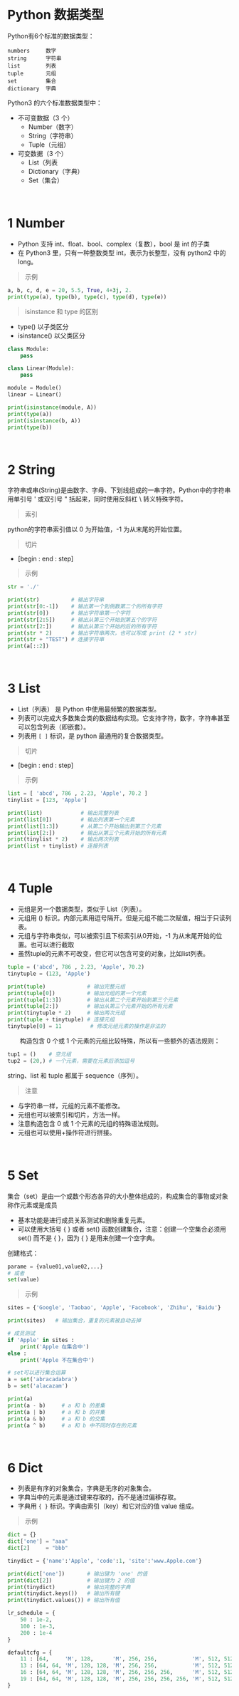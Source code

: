 
&emsp;
# Python 数据类型

Python有6个标准的数据类型：
```
numbers     数字
string      字符串
list        列表
tuple       元组
set         集合
dictionary  字典
```
Python3 的六个标准数据类型中：
- 不可变数据（3 个）
    - Number（数字）
    - String（字符串）
    - Tuple（元组）
- 可变数据（3 个）
    - List（列表
    - Dictionary（字典）
    - Set（集合）


&emsp;
# 1 Number
- Python 支持 int、float、bool、complex（复数），bool 是 int 的子类
- 在 Python3 里，只有一种整数类型 int，表示为长整型，没有 python2 中的 long。

>示例
```python
a, b, c, d, e = 20, 5.5, True, 4+3j, 2.
print(type(a), type(b), type(c), type(d), type(e))
```
>isinstance 和 type 的区别
- type()       以子类区分
- isinstance() 以父类区分
```python
class Module:
    pass

class Linear(Module):
    pass

module = Module()
linear = Linear()

print(isinstance(module, A))
print(type(a))
print(isinstance(b, A))
print(type(b))
```


&emsp;
# 2 String
字符串或串(String)是由数字、字母、下划线组成的一串字符。Python中的字符串用单引号 ' 或双引号 " 括起来，同时使用反斜杠 \ 转义特殊字符。

>索引

python的字符串索引值以 0 为开始值，-1 为从末尾的开始位置。


>切片

- [begin : end : step]
>示例
```python
str = './'

print(str)          # 输出字符串
print(str[0:-1])    # 输出第一个到倒数第二个的所有字符
print(str[0])       # 输出字符串第一个字符
print(str[2:5])     # 输出从第三个开始到第五个的字符
print(str[2:])      # 输出从第三个开始的后的所有字符
print(str * 2)      # 输出字符串两次，也可以写成 print (2 * str)
print(str + "TEST") # 连接字符串
print(a[::2])
```

&emsp;
# 3 List
- List（列表） 是 Python 中使用最频繁的数据类型。
- 列表可以完成大多数集合类的数据结构实现。它支持字符，数字，字符串甚至可以包含列表（即嵌套）。
- 列表用 `[ ]` 标识，是 python 最通用的复合数据类型。

>切片
- [begin : end : step]

>示例
```python
list = [ 'abcd', 786 , 2.23, 'Apple', 70.2 ]
tinylist = [123, 'Apple']

print(list)            # 输出完整列表
print(list[0])         # 输出列表第一个元素
print(list[1:3])       # 从第二个开始输出到第三个元素
print(list[2:])        # 输出从第三个元素开始的所有元素
print(tinylist * 2)    # 输出两次列表
print(list + tinylist) # 连接列表
```

&emsp;
# 4 Tuple
- 元组是另一个数据类型，类似于 List（列表）。
- 元组用 () 标识。内部元素用逗号隔开。但是元组不能二次赋值，相当于只读列表。
- 元组与字符串类似，可以被索引且下标索引从0开始，-1 为从末尾开始的位置。也可以进行截取
- 虽然tuple的元素不可改变，但它可以包含可变的对象，比如list列表。

```python
tuple = ('abcd', 786 , 2.23, 'Apple', 70.2)
tinytuple = (123, 'Apple')

print(tuple)             # 输出完整元组
print(tuple[0])          # 输出元组的第一个元素
print(tuple[1:3])        # 输出从第二个元素开始到第三个元素
print(tuple[2:])         # 输出从第三个元素开始的所有元素
print(tinytuple * 2)     # 输出两次元组
print(tuple + tinytuple) # 连接元组
tinytuple[0] = 11         # 修改元组元素的操作是非法的
```

&emsp;&emsp;构造包含 0 个或 1 个元素的元组比较特殊，所以有一些额外的语法规则：
```python
tup1 = ()    # 空元组
tup2 = (20,) # 一个元素，需要在元素后添加逗号
```
string、list 和 tuple 都属于 sequence（序列）。

>注意
- 与字符串一样，元组的元素不能修改。
- 元组也可以被索引和切片，方法一样。
- 注意构造包含 0 或 1 个元素的元组的特殊语法规则。
- 元组也可以使用+操作符进行拼接。



&emsp;
# 5 Set
集合（set）是由一个或数个形态各异的大小整体组成的，构成集合的事物或对象称作元素或是成员

- 基本功能是进行成员关系测试和删除重复元素。
- 可以使用大括号 { } 或者 set() 函数创建集合，注意：创建一个空集合必须用 set() 而不是 { }，因为 { } 是用来创建一个空字典。

创建格式：
```python
parame = {value01,value02,...}
# 或者
set(value)
```

>示例
```python
sites = {'Google', 'Taobao', 'Apple', 'Facebook', 'Zhihu', 'Baidu'}

print(sites)   # 输出集合，重复的元素被自动去掉

# 成员测试
if 'Apple' in sites :
    print('Apple 在集合中')
else :
    print('Apple 不在集合中')

# set可以进行集合运算
a = set('abracadabra')
b = set('alacazam')

print(a)
print(a - b)     # a 和 b 的差集
print(a | b)     # a 和 b 的并集
print(a & b)     # a 和 b 的交集
print(a ^ b)     # a 和 b 中不同时存在的元素
```



&emsp;
# 6 Dict
- 列表是有序的对象集合，字典是无序的对象集合。
- 字典当中的元素是通过键来存取的，而不是通过偏移存取。
- 字典用 `{ }` 标识。字典由索引（key）和它对应的值 value 组成。


>示例
```python
dict = {}
dict['one'] = "aaa"
dict[2]     = "bbb"

tinydict = {'name':'Apple', 'code':1, 'site':'www.Apple.com'}

print(dict['one'])       # 输出键为 'one' 的值
print(dict[2])           # 输出键为 2 的值
print(tinydict)          # 输出完整的字典
print(tinydict.keys())   # 输出所有键
print(tinydict.values()) # 输出所有值

lr_schedule = {
    50 : 1e-2,
    100 : 1e-3,
    200 : 1e-4
}

defaultcfg = {
    11 : [64,     'M', 128,      'M', 256, 256,           'M', 512, 512,           'M', 512, 512          ],
    13 : [64, 64, 'M', 128, 128, 'M', 256, 256,           'M', 512, 512,           'M', 512, 512          ],
    16 : [64, 64, 'M', 128, 128, 'M', 256, 256, 256,      'M', 512, 512, 512,      'M', 512, 512, 512     ],
    19 : [64, 64, 'M', 128, 128, 'M', 256, 256, 256, 256, 'M', 512, 512, 512, 512, 'M', 512, 512, 512, 512],
}
```
